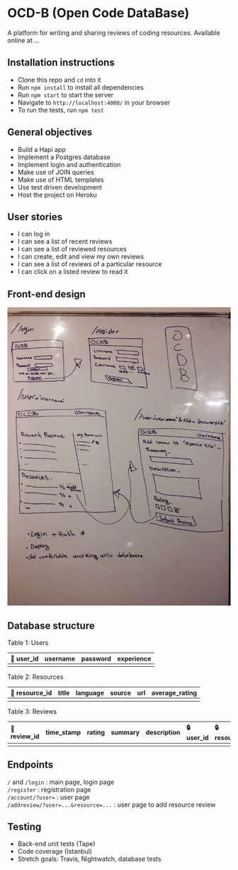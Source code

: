 # OCD-B (Open Code DataBase)

A platform for writing and sharing reviews of coding resources. Available online at ...  

## Installation instructions

- Clone this repo and `cd` into it
- Run `npm install` to install all dependencies
- Run `npm start` to start the server
- Navigate to `http://localhost:4000/` in your browser
- To run the tests, run `npm test`

## General objectives

- Build a Hapi app
- Implement a Postgres database
- Implement login and authentication
- Make use of JOIN queries
- Make use of HTML templates
- Use test driven development
- Host the project on Heroku

## User stories

- I can log in
- I can see a list of recent reviews
- I can see a list of reviewed resources
- I can create, edit and view my own reviews
- I can see a list of reviews of a particular resource
- I can click on a listed review to read it

## Front-end design

![](images/frontend-design.jpg)

## Database structure

Table 1: Users

| :key: user_id | username | password | experience |
| :--- | :--- | :--- | :--- |
|   |   |   |   |

Table 2: Resources

| :key: resource_id | title | language | source | url | average_rating |
| :--- | :--- | :--- | :--- | :-- | :--|
|   |   |   |   |   |   |

Table 3: Reviews

| :key: review_id | time_stamp | rating | summary | description | :lock: user_id | :lock: resource_id |
| :--- | :--- | :--- | :--- | :--- | :--- | :--- |
|   |   |   |   |   |   |   |

## Endpoints

`/` and `/login` : main page, login page  
`/register` :  registration page  
`/account/?user=` : user page  
`/addreview/?user=...&resource=...` : user page to add resource review

## Testing

- Back-end unit tests (Tape)
- Code coverage (Istanbul)
- Stretch goals: Travis, Nightwatch, database tests
